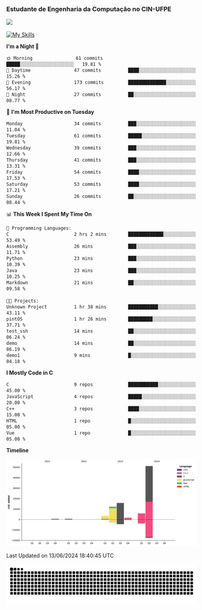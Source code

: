 
### Estudante de Engenharia da Computação no CIN-UFPE
<div>
      <!--<img width=400 src="https://github-readme-stats.vercel.app/api?username=Zed201&show_icons=true&theme=tokyonight" /-->
      <img width=400 src='https://leetcode.card.workers.dev/Zed201?theme=nord&font=baloo&extension=null' />
</div>


[![My Skills](https://skillicons.dev/icons?i=c,cpp,py,java,neovim&theme=dark)](https://skillicons.dev)

<!--START_SECTION:waka-->
**I'm a Night 🦉** 

```text
🌞 Morning                61 commits          █████░░░░░░░░░░░░░░░░░░░░   19.81 % 
🌆 Daytime                47 commits          ████░░░░░░░░░░░░░░░░░░░░░   15.26 % 
🌃 Evening                173 commits         ██████████████░░░░░░░░░░░   56.17 % 
🌙 Night                  27 commits          ██░░░░░░░░░░░░░░░░░░░░░░░   08.77 % 
```
📅 **I'm Most Productive on Tuesday** 

```text
Monday                   34 commits          ███░░░░░░░░░░░░░░░░░░░░░░   11.04 % 
Tuesday                  61 commits          █████░░░░░░░░░░░░░░░░░░░░   19.81 % 
Wednesday                39 commits          ███░░░░░░░░░░░░░░░░░░░░░░   12.66 % 
Thursday                 41 commits          ███░░░░░░░░░░░░░░░░░░░░░░   13.31 % 
Friday                   54 commits          ████░░░░░░░░░░░░░░░░░░░░░   17.53 % 
Saturday                 53 commits          ████░░░░░░░░░░░░░░░░░░░░░   17.21 % 
Sunday                   26 commits          ██░░░░░░░░░░░░░░░░░░░░░░░   08.44 % 
```


📊 **This Week I Spent My Time On** 

```text
💬 Programming Languages: 
C                        2 hrs 2 mins        █████████████░░░░░░░░░░░░   53.49 % 
Assembly                 26 mins             ███░░░░░░░░░░░░░░░░░░░░░░   11.71 % 
Python                   23 mins             ███░░░░░░░░░░░░░░░░░░░░░░   10.39 % 
Java                     23 mins             ███░░░░░░░░░░░░░░░░░░░░░░   10.25 % 
Markdown                 21 mins             ██░░░░░░░░░░░░░░░░░░░░░░░   09.58 % 

🐱‍💻 Projects: 
Unknown Project          1 hr 38 mins        ███████████░░░░░░░░░░░░░░   43.11 % 
pintOS                   1 hr 26 mins        █████████░░░░░░░░░░░░░░░░   37.71 % 
test_ssh                 14 mins             ██░░░░░░░░░░░░░░░░░░░░░░░   06.24 % 
demo                     14 mins             ██░░░░░░░░░░░░░░░░░░░░░░░   06.19 % 
demo1                    9 mins              █░░░░░░░░░░░░░░░░░░░░░░░░   04.18 % 
```

**I Mostly Code in C** 

```text
C                        9 repos             ███████████░░░░░░░░░░░░░░   45.00 % 
JavaScript               4 repos             █████░░░░░░░░░░░░░░░░░░░░   20.00 % 
C++                      3 repos             ████░░░░░░░░░░░░░░░░░░░░░   15.00 % 
HTML                     1 repo              █░░░░░░░░░░░░░░░░░░░░░░░░   05.00 % 
Vue                      1 repo              █░░░░░░░░░░░░░░░░░░░░░░░░   05.00 % 
```



**Timeline**

![Lines of Code chart](https://raw.githubusercontent.com/Zed201/Zed201/master/assets/bar_graph.png)


 Last Updated on 13/06/2024 18:40:45 UTC
<!--END_SECTION:waka-->

<picture>
  <source media="(prefers-color-scheme: dark)" srcset="https://github.com/Zed201/Zed201/blob/output/github-contribution-grid-snake-dark.svg" />
  <img alt="github-snake" src="https://github.com/Zed201/Zed201/blob/output/github-contribution-grid-snake-dark.svg" />
</picture>
